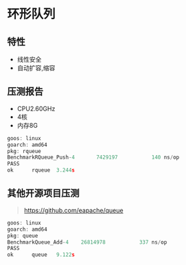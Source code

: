 # 环形队列

## 特性
- 线性安全
- 自动扩容,缩容

## 压测报告
- CPU2.60GHz
- 4核
- 内存8G


```go
goos: linux
goarch: amd64
pkg: rqueue
BenchmarkRQueue_Push-4   	 7429197	       140 ns/op
PASS
ok  	rqueue	3.244s
```


## 其他开源项目压测

> https://github.com/eapache/queue

```go
goos: linux
goarch: amd64
pkg: queue
BenchmarkQueue_Add-4   	26814978	       337 ns/op
PASS
ok  	queue	9.122s
```


















